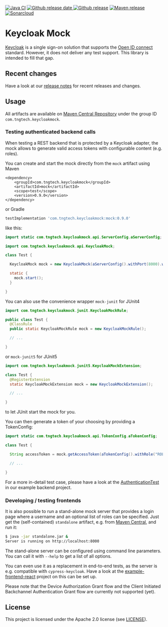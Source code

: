 [![Java CI](https://github.com/TNG/keycloak-mock/workflows/Java%20CI/badge.svg?branch=master)](https://github.com/TNG/keycloak-mock/actions?query=branch%3Amaster)
[![Github release date](https://img.shields.io/github/release-date/TNG/keycloak-mock.svg?logo=github)
![Github release](https://img.shields.io/github/release/TNG/keycloak-mock.svg?logo=github)](https://github.com/TNG/keycloak-mock/releases)
[![Maven release](https://img.shields.io/maven-central/v/com.tngtech.keycloakmock/mock?color=informational)](https://search.maven.org/search?q=com.tngtech.keycloakmock)
[![Sonarcloud](https://img.shields.io/sonar/quality_gate/TNG_keycloak-mock?server=https%3A%2F%2Fsonarcloud.io)](https://sonarcloud.io/dashboard?id=TNG_keycloak-mock)

# Keycloak Mock

[Keycloak](https://www.keycloak.org) is a single sign-on solution that supports the
[Open ID connect](https://openid.net/connect/) standard. However, it does not deliver any test
support. This library is intended to fill that gap.

## Recent changes

Have a look at our [release notes](https://github.com/TNG/keycloak-mock/releases) for recent
releases and changes.

## Usage

All artifacts are available on [Maven Central Repository](https://search.maven.org/) under the group
ID `com.tngtech.keycloakmock`.

### Testing authenticated backend calls

When testing a REST backend that is protected by a Keycloak adapter, the mock allows to generate
valid access tokens with configurable content (e.g. roles).

You can create and start the mock directly from the `mock` artifact using Maven

```maven
<dependency>
    <groupId>com.tngtech.keycloakmock</groupId>
    <artifactId>mock</artifactId>
    <scope>test</scope>
    <version>0.9.0</version>
</dependency>
```

or Gradle

```gradle
testImplementation 'com.tngtech.keycloakmock:mock:0.9.0'
```

like this:

```java
import static com.tngtech.keycloakmock.api.ServerConfig.aServerConfig;

import com.tngtech.keycloakmock.api.KeycloakMock;

class Test {

  KeycloakMock mock = new KeycloakMock(aServerConfig().withPort(8000).withDefaultRealm("master").build());

  static {
    mock.start();
  }

}
```

You can also use the convenience wrapper `mock-junit` for JUnit4

```java
import com.tngtech.keycloakmock.junit.KeycloakMockRule;

public class Test {
  @ClassRule
  public static KeycloakMockRule mock = new KeycloakMockRule();

  // ...

}
```

or `mock-junit5` for JUnit5

```java
import com.tngtech.keycloakmock.junit5.KeycloakMockExtension;

class Test {
  @RegisterExtension
  static KeycloakMockExtension mock = new KeycloakMockExtension();

  // ...

}
```

to let JUnit start the mock for you.

You can then generate a token of your choosing by providing a TokenConfig:

```java
import static com.tngtech.keycloakmock.api.TokenConfig.aTokenConfig;

class Test {

  String accessToken = mock.getAccessToken(aTokenConfig().withRole("ROLE_ADMIN").build());

  // ...

}
```

For a more in-detail test case, please have a look at
the [AuthenticationTest](example-backend/src/test/java/com/tngtech/keycloakmock/examplebackend/AuthenticationTest.java)
in our example backend project.

### Developing / testing frontends

It is also possible to run a stand-alone mock server that provides a login page where a username and
an optional list of roles can be specified. Just get the (self-contained) `standalone` artifact,
e.g. from [Maven Central](https://search.maven.org/artifact/com.tngtech.keycloakmock/standalone),
and run it:

```bash
$ java -jar standalone.jar &
Server is running on http://localhost:8000
```

The stand-alone server can be configured using command line parameters. You can call it
with `--help` to get a list of all options.

You can even use it as a replacement in end-to-end tests, as the server is e.g. compatible with
`cypress-keycloak`. Have a look at the [example-frontend-react](example-frontend-react) project on
this can be set up.

Please note that the Device Authorization Grant flow and the Client Initiated Backchannel
Authentication Grant flow are currently not supported (yet).

## License

This project is licensed under the Apache 2.0 license (see [LICENSE](LICENSE)).
